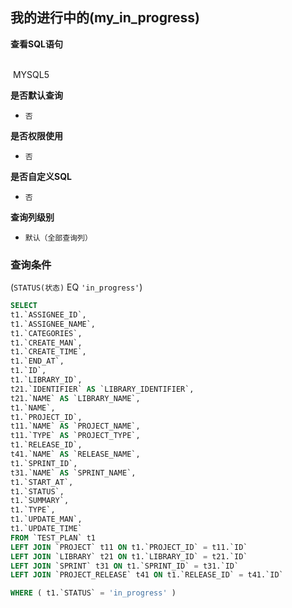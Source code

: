 ## 我的进行中的(my_in_progress) <!-- {docsify-ignore-all} -->



<p class="panel-title"><b>查看SQL语句</b></p>
<br>

<el-row>
&nbsp;<el-tag @click="MYSQL5 = true">MYSQL5</el-tag>
</el-row>

<br>
<p class="panel-title"><b>是否默认查询</b></p>

* `否`

<p class="panel-title"><b>是否权限使用</b></p>

* `否`

<p class="panel-title"><b>是否自定义SQL</b></p>

* `否`

<p class="panel-title"><b>查询列级别</b></p>

* `默认（全部查询列）`



### 查询条件

(`STATUS(状态)` EQ `'in_progress'`)





<el-dialog v-model="MYSQL5" title="MYSQL5">

```sql
SELECT
t1.`ASSIGNEE_ID`,
t1.`ASSIGNEE_NAME`,
t1.`CATEGORIES`,
t1.`CREATE_MAN`,
t1.`CREATE_TIME`,
t1.`END_AT`,
t1.`ID`,
t1.`LIBRARY_ID`,
t21.`IDENTIFIER` AS `LIBRARY_IDENTIFIER`,
t21.`NAME` AS `LIBRARY_NAME`,
t1.`NAME`,
t1.`PROJECT_ID`,
t11.`NAME` AS `PROJECT_NAME`,
t11.`TYPE` AS `PROJECT_TYPE`,
t1.`RELEASE_ID`,
t41.`NAME` AS `RELEASE_NAME`,
t1.`SPRINT_ID`,
t31.`NAME` AS `SPRINT_NAME`,
t1.`START_AT`,
t1.`STATUS`,
t1.`SUMMARY`,
t1.`TYPE`,
t1.`UPDATE_MAN`,
t1.`UPDATE_TIME`
FROM `TEST_PLAN` t1 
LEFT JOIN `PROJECT` t11 ON t1.`PROJECT_ID` = t11.`ID` 
LEFT JOIN `LIBRARY` t21 ON t1.`LIBRARY_ID` = t21.`ID` 
LEFT JOIN `SPRINT` t31 ON t1.`SPRINT_ID` = t31.`ID` 
LEFT JOIN `PROJECT_RELEASE` t41 ON t1.`RELEASE_ID` = t41.`ID` 

WHERE ( t1.`STATUS` = 'in_progress' )
```

</el-dialog>

<script>
 const { createApp } = Vue
  createApp({
    data() {
      return {
                MYSQL5 : false
        
      }
    },
    methods: {
    }
  }).use(ElementPlus).mount('#app')
</script>